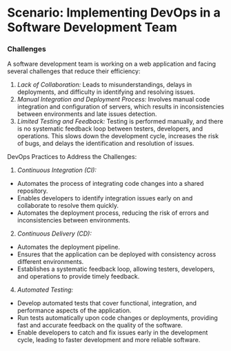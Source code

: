 # Scenario: Implementing DevOps in a Software Development Team

### Challenges

A software development team is working on a web application and facing several challenges that reduce their efficiency:
  1. *Lack of Collaboration:* Leads to misunderstandings, delays in deployments, and difficulty in identifying and resolving issues.
  2. *Manual Integration and Deployment Process:* Involves manual code integration and configuration of servers, which results in inconsistencies between environments and late issues detection.
  3. *Limited Testing and Feedback:* Testing is performed manually, and there is no systematic feedback loop between testers, developers, and operations. This slows down the development cycle, increases the risk of bugs, and delays the identification and resolution of issues.

DevOps Practices to Address the Challenges:
1. *Continuous Integration (CI):* 
  - Automates the process of integrating code changes into a shared repository.
  - Enables developers to identify integration issues early on and collaborate to resolve them quickly.
  - Automates the deployment process, reducing the risk of errors and inconsistencies between environments.
2. *Continuous Delivery (CD):*
  - Automates the deployment pipeline.
  - Ensures that the application can be deployed with consistency across different environments.
  - Establishes a systematic feedback loop, allowing testers, developers, and operations to provide timely feedback.
4. *Automated Testing:* 
  - Develop automated tests that cover functional, integration, and performance aspects of the application.
  - Run tests automatically upon code changes or deployments, providing fast and accurate feedback on the quality of the software.
  - Enable developers to catch and fix issues early in the development cycle, leading to faster development and more reliable software.

